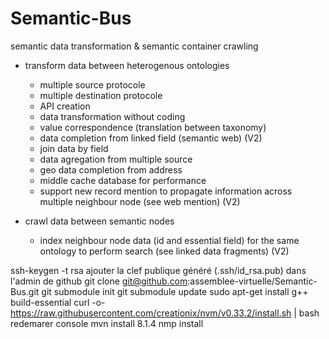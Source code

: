 # Semantic-Bus
semantic data transformation &amp; semantic container crawling

- transform data between heterogenous ontologies
  - multiple source protocole
  - multiple destination protocole
  - API creation
  - data transformation without coding
  - value correspondence (translation between taxonomy)
  - data completion from linked field (semantic web) (V2)
  - join data by field
  - data agregation from multiple source
  - geo data completion from address
  - middle cache database for performance
  - support new record mention to propagate information across multiple neighbour node (see web mention) (V2)

- crawl data between semantic nodes
  - index neighbour node data (id and essential field) for the same ontology to perform search (see linked data fragments) (V2)




ssh-keygen -t rsa 
ajouter la clef publique généré (.ssh/id_rsa.pub) dans l'admin de github
git clone git@github.com:assemblee-virtuelle/Semantic-Bus.git
git submodule init
git submodule update
sudo apt-get install g++ build-essential
curl -o- https://raw.githubusercontent.com/creationix/nvm/v0.33.2/install.sh | bash
redemarer console
mvn install 8.1.4
nmp install
